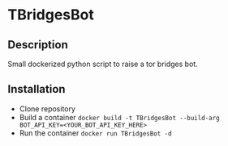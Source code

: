 # TBridgesBot

## Description

Small dockerized python script to raise a tor bridges bot.

## Installation

- Clone repository
- Build a container `docker build -t TBridgesBot --build-arg BOT_API_KEY=<YOUR_BOT_API_KEY_HERE>`
- Run the container `docker run TBridgesBot -d`
